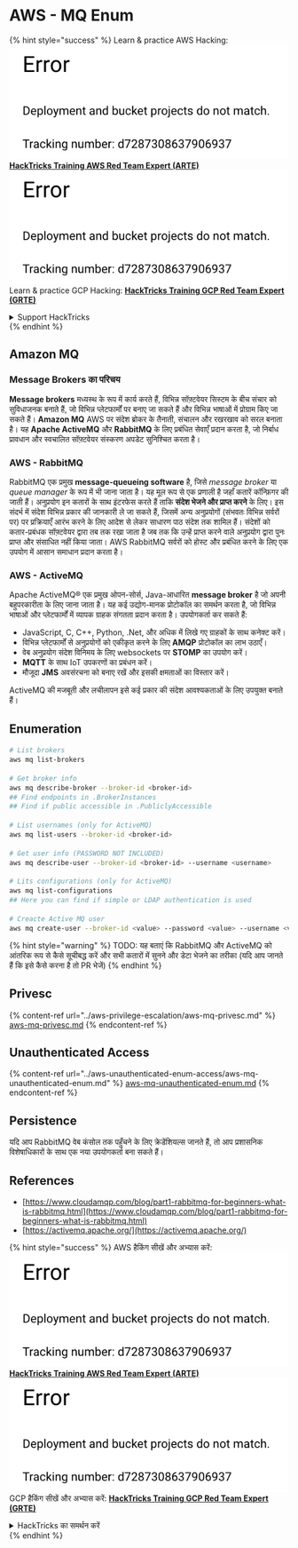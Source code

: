 # AWS - MQ Enum

{% hint style="success" %}
Learn & practice AWS Hacking:<img src="../../../.gitbook/assets/image (1) (1).png" alt="" data-size="line">[**HackTricks Training AWS Red Team Expert (ARTE)**](https://training.hacktricks.xyz/courses/arte)<img src="../../../.gitbook/assets/image (1) (1).png" alt="" data-size="line">\
Learn & practice GCP Hacking: <img src="../../../.gitbook/assets/image (2).png" alt="" data-size="line">[**HackTricks Training GCP Red Team Expert (GRTE)**<img src="../../../.gitbook/assets/image (2).png" alt="" data-size="line">](https://training.hacktricks.xyz/courses/grte)

<details>

<summary>Support HackTricks</summary>

* Check the [**subscription plans**](https://github.com/sponsors/carlospolop)!
* **Join the** 💬 [**Discord group**](https://discord.gg/hRep4RUj7f) or the [**telegram group**](https://t.me/peass) or **follow** us on **Twitter** 🐦 [**@hacktricks\_live**](https://twitter.com/hacktricks\_live)**.**
* **Share hacking tricks by submitting PRs to the** [**HackTricks**](https://github.com/carlospolop/hacktricks) and [**HackTricks Cloud**](https://github.com/carlospolop/hacktricks-cloud) github repos.

</details>
{% endhint %}

## Amazon MQ

### Message Brokers का परिचय

**Message brokers** मध्यस्थ के रूप में कार्य करते हैं, विभिन्न सॉफ़्टवेयर सिस्टम के बीच संचार को सुविधाजनक बनाते हैं, जो विभिन्न प्लेटफार्मों पर बनाए जा सकते हैं और विभिन्न भाषाओं में प्रोग्राम किए जा सकते हैं। **Amazon MQ** AWS पर संदेश ब्रोकर के तैनाती, संचालन और रखरखाव को सरल बनाता है। यह **Apache ActiveMQ** और **RabbitMQ** के लिए प्रबंधित सेवाएँ प्रदान करता है, जो निर्बाध प्रावधान और स्वचालित सॉफ़्टवेयर संस्करण अपडेट सुनिश्चित करता है।

### AWS - RabbitMQ

RabbitMQ एक प्रमुख **message-queueing software** है, जिसे _message broker_ या _queue manager_ के रूप में भी जाना जाता है। यह मूल रूप से एक प्रणाली है जहाँ कतारें कॉन्फ़िगर की जाती हैं। अनुप्रयोग इन कतारों के साथ इंटरफेस करते हैं ताकि **संदेश भेजने और प्राप्त करने** के लिए। इस संदर्भ में संदेश विभिन्न प्रकार की जानकारी ले जा सकते हैं, जिसमें अन्य अनुप्रयोगों (संभवतः विभिन्न सर्वरों पर) पर प्रक्रियाएँ आरंभ करने के लिए आदेश से लेकर साधारण पाठ संदेश तक शामिल हैं। संदेशों को कतार-प्रबंधक सॉफ़्टवेयर द्वारा तब तक रखा जाता है जब तक कि उन्हें प्राप्त करने वाले अनुप्रयोग द्वारा पुनः प्राप्त और संसाधित नहीं किया जाता। AWS RabbitMQ सर्वरों को होस्ट और प्रबंधित करने के लिए एक उपयोग में आसान समाधान प्रदान करता है।

### AWS - ActiveMQ

Apache ActiveMQ® एक प्रमुख ओपन-सोर्स, Java-आधारित **message broker** है जो अपनी बहुपरकारीता के लिए जाना जाता है। यह कई उद्योग-मानक प्रोटोकॉल का समर्थन करता है, जो विभिन्न भाषाओं और प्लेटफार्मों में व्यापक ग्राहक संगतता प्रदान करता है। उपयोगकर्ता कर सकते हैं:

* JavaScript, C, C++, Python, .Net, और अधिक में लिखे गए ग्राहकों के साथ कनेक्ट करें।
* विभिन्न प्लेटफार्मों से अनुप्रयोगों को एकीकृत करने के लिए **AMQP** प्रोटोकॉल का लाभ उठाएँ।
* वेब अनुप्रयोग संदेश विनिमय के लिए websockets पर **STOMP** का उपयोग करें।
* **MQTT** के साथ IoT उपकरणों का प्रबंधन करें।
* मौजूदा **JMS** अवसंरचना को बनाए रखें और इसकी क्षमताओं का विस्तार करें।

ActiveMQ की मजबूती और लचीलापन इसे कई प्रकार की संदेश आवश्यकताओं के लिए उपयुक्त बनाते हैं।

## Enumeration
```bash
# List brokers
aws mq list-brokers

# Get broker info
aws mq describe-broker --broker-id <broker-id>
## Find endpoints in .BrokerInstances
## Find if public accessible in .PubliclyAccessible

# List usernames (only for ActiveMQ)
aws mq list-users --broker-id <broker-id>

# Get user info (PASSWORD NOT INCLUDED)
aws mq describe-user --broker-id <broker-id> --username <username>

# Lits configurations (only for ActiveMQ)
aws mq list-configurations
## Here you can find if simple or LDAP authentication is used

# Creacte Active MQ user
aws mq create-user --broker-id <value> --password <value> --username <value> --console-access
```
{% hint style="warning" %}
TODO: यह बताएं कि RabbitMQ और ActiveMQ को आंतरिक रूप से कैसे सूचीबद्ध करें और सभी कतारों में सुनने और डेटा भेजने का तरीका (यदि आप जानते हैं कि इसे कैसे करना है तो PR भेजें)
{% endhint %}

## Privesc

{% content-ref url="../aws-privilege-escalation/aws-mq-privesc.md" %}
[aws-mq-privesc.md](../aws-privilege-escalation/aws-mq-privesc.md)
{% endcontent-ref %}

## Unauthenticated Access

{% content-ref url="../aws-unauthenticated-enum-access/aws-mq-unauthenticated-enum.md" %}
[aws-mq-unauthenticated-enum.md](../aws-unauthenticated-enum-access/aws-mq-unauthenticated-enum.md)
{% endcontent-ref %}

## Persistence

यदि आप RabbitMQ वेब कंसोल तक पहुँचने के लिए क्रेडेंशियल्स जानते हैं, तो आप प्रशासनिक विशेषाधिकारों के साथ एक नया उपयोगकर्ता बना सकते हैं।

## References

* [https://www.cloudamqp.com/blog/part1-rabbitmq-for-beginners-what-is-rabbitmq.html](https://www.cloudamqp.com/blog/part1-rabbitmq-for-beginners-what-is-rabbitmq.html)
* [https://activemq.apache.org/](https://activemq.apache.org/)

{% hint style="success" %}
AWS हैकिंग सीखें और अभ्यास करें:<img src="../../../.gitbook/assets/image (1) (1).png" alt="" data-size="line">[**HackTricks Training AWS Red Team Expert (ARTE)**](https://training.hacktricks.xyz/courses/arte)<img src="../../../.gitbook/assets/image (1) (1).png" alt="" data-size="line">\
GCP हैकिंग सीखें और अभ्यास करें: <img src="../../../.gitbook/assets/image (2).png" alt="" data-size="line">[**HackTricks Training GCP Red Team Expert (GRTE)**<img src="../../../.gitbook/assets/image (2).png" alt="" data-size="line">](https://training.hacktricks.xyz/courses/grte)

<details>

<summary>HackTricks का समर्थन करें</summary>

* [**सदस्यता योजनाएँ**](https://github.com/sponsors/carlospolop) देखें!
* **💬 [**Discord समूह**](https://discord.gg/hRep4RUj7f) या [**telegram समूह**](https://t.me/peass) में शामिल हों या **Twitter** पर हमें **फॉलो** करें 🐦 [**@hacktricks\_live**](https://twitter.com/hacktricks\_live)**.**
* **हैकिंग ट्रिक्स साझा करें और [**HackTricks**](https://github.com/carlospolop/hacktricks) और [**HackTricks Cloud**](https://github.com/carlospolop/hacktricks-cloud) गिटहब रिपोजिटरी में PR सबमिट करें।**

</details>
{% endhint %}
